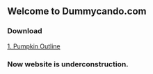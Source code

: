 
## Welcome to Dummycando.com

### Download 
[1. Pumpkin Outline](https://dummycando.com/pumpkin.pdf)

### Now website is underconstruction.
